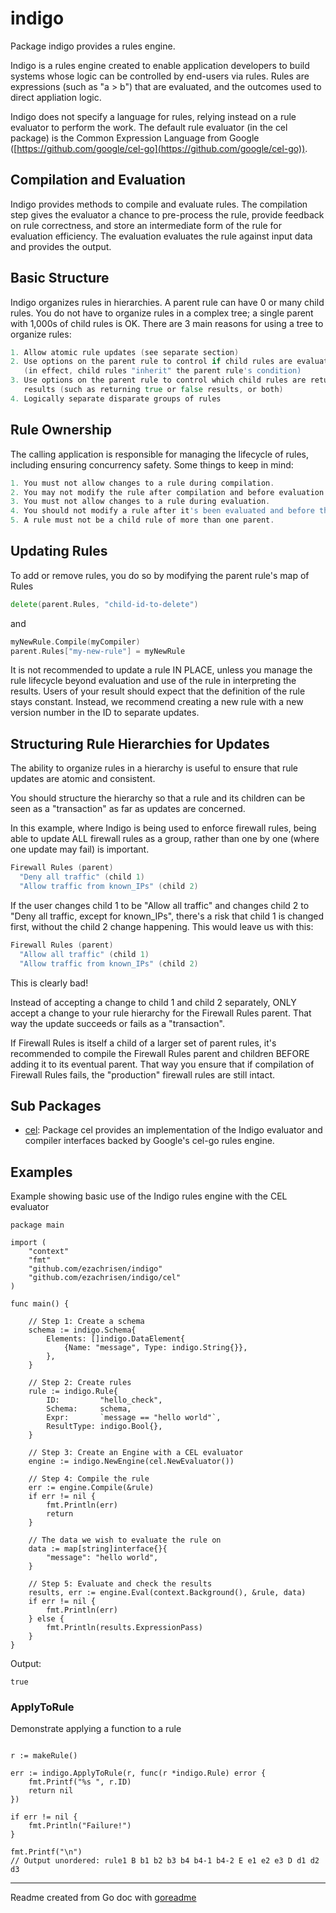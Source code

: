 # indigo

Package indigo provides a rules engine.

Indigo is a rules engine created to enable application developers to build systems whose logic
can be controlled by end-users via rules.
Rules are expressions (such as "a > b") that are evaluated, and the outcomes used to direct appliation logic.

Indigo does not specify a language for rules, relying instead on a rule evaluator to perform the work.
The default rule evaluator (in the cel package) is the Common Expression Language from Google
([https://github.com/google/cel-go](https://github.com/google/cel-go)).

## Compilation and Evaluation

Indigo provides methods to compile and evaluate rules. The compilation step gives
the evaluator a chance to pre-process the rule, provide feedback on rule correctness, and store an intermediate form
of the rule for evaluation efficiency. The evaluation evaluates the rule against
input data and provides the output.

## Basic Structure

Indigo organizes rules in hierarchies. A parent rule can have 0 or many child
rules. You do not have to organize rules in a complex tree; a single parent with 1,000s of child rules is OK.
There are 3 main reasons for using a tree to organize rules:

```go
1. Allow atomic rule updates (see separate section)
2. Use options on the parent rule to control if child rules are evaluated
   (in effect, child rules "inherit" the parent rule's condition)
3. Use options on the parent rule to control which child rules are returned as
   results (such as returning true or false results, or both)
4. Logically separate disparate groups of rules
```

## Rule Ownership

The calling application is responsible for managing the lifecycle of rules, including ensuring
concurrency safety. Some things to keep in mind:

```go
1. You must not allow changes to a rule during compilation.
2. You may not modify the rule after compilation and before evaluation.
3. You must not allow changes to a rule during evaluation.
4. You should not modify a rule after it's been evaluated and before the results have been consumed.
5. A rule must not be a child rule of more than one parent.
```

## Updating Rules

To add or remove rules, you do so by modifying the parent rule's map of Rules

```go
delete(parent.Rules, "child-id-to-delete")
```

and

```go
myNewRule.Compile(myCompiler)
parent.Rules["my-new-rule"] = myNewRule
```

It is not recommended to update a rule IN PLACE, unless you
manage the rule lifecycle beyond evaluation and use of the rule in interpreting
the results. Users of your result should expect that the definition of the rule stays constant.
Instead, we recommend creating a new rule with a new version number in the ID to separate updates.

## Structuring Rule Hierarchies for Updates

The ability to organize rules in a hierarchy is useful to ensure that rule updates are atomic and consistent.

You should structure the hierarchy so that a rule and its children can be seen as a
"transaction" as far as updates are concerned.

In this example, where Indigo is being used to enforce firewall rules, being able
to update ALL firewall rules as a group, rather than one by one (where one update may fail)
is important.

```go
Firewall Rules (parent)
  "Deny all traffic" (child 1)
  "Allow traffic from known_IPs" (child 2)
```

If the user changes child 1 to be "Allow all traffic" and changes child 2 to "Deny all traffic,
except for known_IPs",
there's a risk that child 1 is changed first, without the child 2 change happening. This would leave us with this:

```go
Firewall Rules (parent)
  "Allow all traffic" (child 1)
  "Allow traffic from known_IPs" (child 2)
```

This is clearly bad!

Instead of accepting a change to child 1 and child 2 separately, ONLY accept a change to your rule hierarchy for the
Firewall Rules parent. That way the update succeeds or fails as a "transaction".

If Firewall Rules is itself a child of a larger set of parent rules, it's recommended to compile the Firewall Rules
parent and
children BEFORE adding it to its eventual parent. That way you ensure that if compilation of Firewall Rules fails,
the "production" firewall rules are still intact.

## Sub Packages

* [cel](./cel): Package cel provides an implementation of the Indigo evaluator and compiler interfaces backed by Google's cel-go rules engine.

## Examples

Example showing basic use of the Indigo rules engine
with the CEL evaluator

```golang
package main

import (
	"context"
	"fmt"
	"github.com/ezachrisen/indigo"
	"github.com/ezachrisen/indigo/cel"
)

func main() {

	// Step 1: Create a schema
	schema := indigo.Schema{
		Elements: []indigo.DataElement{
			{Name: "message", Type: indigo.String{}},
		},
	}

	// Step 2: Create rules
	rule := indigo.Rule{
		ID:         "hello_check",
		Schema:     schema,
		Expr:       `message == "hello world"`,
		ResultType: indigo.Bool{},
	}

	// Step 3: Create an Engine with a CEL evaluator
	engine := indigo.NewEngine(cel.NewEvaluator())

	// Step 4: Compile the rule
	err := engine.Compile(&rule)
	if err != nil {
		fmt.Println(err)
		return
	}

	// The data we wish to evaluate the rule on
	data := map[string]interface{}{
		"message": "hello world",
	}

	// Step 5: Evaluate and check the results
	results, err := engine.Eval(context.Background(), &rule, data)
	if err != nil {
		fmt.Println(err)
	} else {
		fmt.Println(results.ExpressionPass)
	}
}

```

 Output:

```
true
```

### ApplyToRule

Demonstrate applying a function to a rule

```golang

r := makeRule()

err := indigo.ApplyToRule(r, func(r *indigo.Rule) error {
    fmt.Printf("%s ", r.ID)
    return nil
})

if err != nil {
    fmt.Println("Failure!")
}

fmt.Printf("\n")
// Output unordered: rule1 B b1 b2 b3 b4 b4-1 b4-2 E e1 e2 e3 D d1 d2 d3

```

---
Readme created from Go doc with [goreadme](https://github.com/posener/goreadme)
